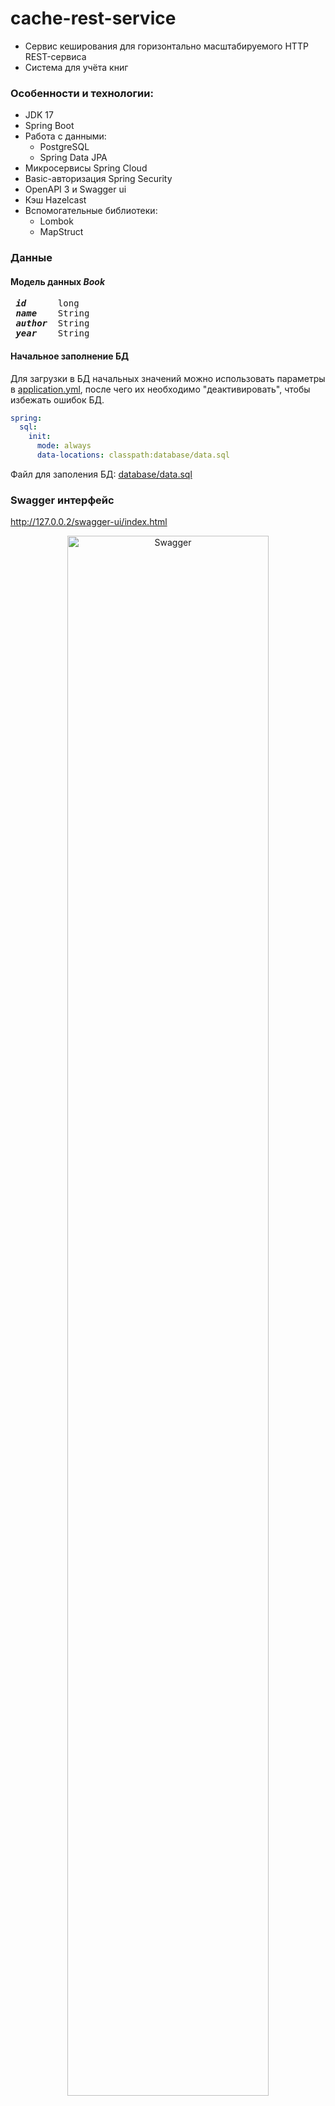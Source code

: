 # cache-rest-service
- Сервис кеширования для горизонтально масштабируемого HTTP REST-сервиса
- Система для учёта книг

### Особенности и технологии:
- JDK 17
- Spring Boot
- Работа с данными: 
  - PostgreSQL
  - Spring Data JPA
- Микросервисы Spring Cloud
- Basic-авторизация Spring Security
- OpenAPI 3 и Swagger ui
- Кэш Hazelcast
- Вспомогательные библиотеки:
  - Lombok
  - MapStruct

### Данные
#### Модель данных <i>Book</i>
<pre>
<i><b> id </b></i>     long
<i><b> name </b></i>   String
<i><b> author </b></i> String
<i><b> year </b></i>   String
</pre>
#### Начальное заполнение БД
Для загрузки в БД начальных значений можно использовать параметры в
[application.yml](rest-service/src/main/resources/application.yml), после чего их необходимо "деактивировать", чтобы избежать ошибок БД.
```yaml
spring:
  sql:
    init:
      mode: always
      data-locations: classpath:database/data.sql
```
Файл для заполения БД: [database/data.sql](rest-service/src/main/resources/database/data.sql)

### Swagger интерфейс
http://127.0.0.2/swagger-ui/index.html
<p align=center>
    <img width= 80% src=https://github.com/Mihail-Ko/cache-rest-service/assets/98303471/fbf7ab1c-add9-4972-bfca-7f874fd4039d alt="Swagger"/>
</p>

### Микросервисы и горизонтальное масштабирование
- #### api-gateway
Прокси между пользователем и запущенными сервисами: http://127.0.0.2/
- #### discovery-service
Панель Eureka-сервера: [localhost:8081](http://localhost:8081)
- #### rest-service
Для реализации горизонтального масштабирования необходимо запустить несколько экземпляров.
<p align=center>
    <img width=500px src=https://github.com/Mihail-Ko/cache-rest-service/assets/98303471/6df0978b-d4aa-4f82-8775-6c28d2928c00 alt="Схема"/>
</p>
<p align=center> Схема микросервисов </p>
<p align=center>
    <img src=https://github.com/Mihail-Ko/cache-rest-service/assets/98303471/787ff978-470d-492c-87a3-a452e17ba8c8 alt="Eureka server"/>
</p>
<p align=center> Панель Spring Eureka </p>

### Обработка исключений
Реализована централизованная обработка исключений классом [DefaultAdvice](rest-service/src/main/java/com/example/restservice/exception/DefaultAdvice.java)

### Эмуляция ресурсоёмкости
Настраиваемые задержки в для демонстрации быстродействия получения данных из кэша.

[application.yml](rest-service/src/main/resources/application.yml)
```yaml
delay:
  getOne: 1500
  getAll: 3000
  delete: 1500
  update: 1500
  insert: 500
  ```

[CustomBookRepository.java](rest-service/src/main/java/com/example/restservice/repository/CustomBookRepository.java)
```java
    private void delay(int delayTime) {
        try {
            Thread.sleep(delayTime);
        } catch (InterruptedException interruptedExc) {
            interruptedExc.printStackTrace();
        }
    }
```
### Кэширование
В [hazelcast.yml](rest-service/src/main/resources/hazelcast.yml) включена синхронизация и установлено время жизни кэша.
<p align=center>
    <img src=https://github.com/Mihail-Ko/cache-rest-service/assets/98303471/27e8c775-c69e-44ee-b5f9-0bc711f54132 alt="Hazelcast network"/>
</p>
<p align=center> Hazelcast синхронизация </p>
